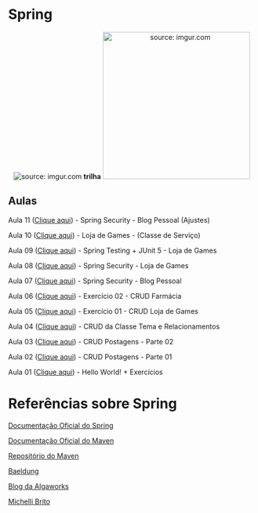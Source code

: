 # Spring



<div align="center">
    <img src="https://i.imgur.com/w8tTOuT.png" title="source: imgur.com" /> 
    <strong>trilha</strong>
    <img width="300px" src="https://i.imgur.com/GPOhooU.png" title="source: imgur.com" />
</div>



## Aulas

Aula 11 (<a href="https://github.com/rafaelq80/Spring/blob/main/aula_11/" target="_blank">Clique aqui</a>) - Spring Security - Blog Pessoal (Ajustes)

Aula 10 (<a href="https://github.com/rafaelq80/Spring/blob/main/aula_10/" target="_blank">Clique aqui</a>) - Loja de Games - (Classe de Serviço)

Aula 09 (<a href="https://github.com/rafaelq80/Spring/blob/main/aula_09/" target="_blank">Clique aqui</a>) - Spring Testing + JUnit 5 - Loja de Games

Aula 08 (<a href="https://github.com/rafaelq80/Spring/blob/main/aula_08/" target="_blank">Clique aqui</a>) - Spring Security - Loja de Games

Aula 07 (<a href="https://github.com/rafaelq80/Spring/blob/main/aula_07/" target="_blank">Clique aqui</a>) - Spring Security - Blog Pessoal

Aula 06 (<a href="https://github.com/rafaelq80/Spring/blob/main/aula_06/" target="_blank">Clique aqui</a>) - Exercício 02 - CRUD Farmácia

Aula 05 (<a href="https://github.com/rafaelq80/Spring/blob/main/aula_05/" target="_blank">Clique aqui</a>) - Exercício 01 - CRUD Loja de Games

Aula 04 (<a href="https://github.com/rafaelq80/Spring/blob/main/aula_04/" target="_blank">Clique aqui</a>) - CRUD da Classe Tema e Relacionamentos

Aula 03 (<a href="https://github.com/rafaelq80/Spring/blob/main/aula_03/" target="_blank">Clique aqui</a>) - CRUD Postagens - Parte 02

Aula 02 (<a href="https://github.com/rafaelq80/Spring/blob/main/aula_02/" target="_blank">Clique aqui</a>) - CRUD Postagens - Parte 01

Aula 01 (<a href="https://github.com/rafaelq80/Spring/blob/main/aula_01/" target="_blank">Clique aqui</a>) - Hello World! + Exercícios

# Referências sobre Spring

<a href="https://spring.io/" target="_blank">Documentação Oficial do Spring</a>

<a href="https://maven.apache.org/" target="_blank">Documentação Oficial do Maven</a>

<a href="https://mvnrepository.com/" target="_blank">Repositório do Maven</a>

<a href="https://www.baeldung.com/" target="_blank">Baeldung</a>

<a href="https://blog.algaworks.com/" target="_blank">Blog da Algaworks</a>

<a href="https://www.michellibrito.com/" target="_blank">Michelli Brito</a>

